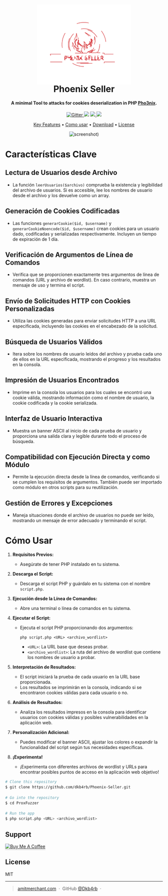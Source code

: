 <h1 align="center">
<a  href=""><img src="https://github.com/dkb4rb/Phoenix-Seller/blob/main/Logo.svg" alt="PhoenixSeller" width="300" style="margin-left: 250px!importan;margin-bottom: -10px;"></a>
<br>
Phoenix Seller
</h1>

<h4 align="center">A minimal Tool to attacks for cookies deserialization in PHP <a href="http://electron.atom.io" target="_blank">Pho3nix</a>.</h4>

<p align="center">
  <a href="https://badge.fury.io/js/electron-markdownify">
    <img src="https://badge.fury.io/js/electron-markdownify.svg"
         alt="Gitter">
  </a>
  <a href="https://gitter.im/amitmerchant1990/electron-markdownify"><img src="https://badges.gitter.im/amitmerchant1990/electron-markdownify.svg"></a>
  <a href="https://saythanks.io/to/bullredeyes@gmail.com">
      <img src="https://img.shields.io/badge/SayThanks.io-%E2%98%BC-1EAEDB.svg">
  </a>
  <a href="https://www.paypal.me/AmitMerchant">
    <img src="https://img.shields.io/badge/$-donate-ff69b4.svg?maxAge=2592000&amp;style=flat">
  </a>
</p>

<p align="center">
  <a href="#key-features">Key Features</a> •
  <a href="#how-to-use">Como usar</a> •
  <a href="#download">Download</a> •
  <a href="#license">License</a>
</p>
<center>

  ![screenshot](https://github.com/dkb4rb/ProxFuzzer/blob/main/assets/Present.gif))
</center>

# Características Clave

## Lectura de Usuarios desde Archivo
- La función `leerUsuarios($archivo)` comprueba la existencia y legibilidad del archivo de usuarios. Si es accesible, lee los nombres de usuario desde el archivo y los devuelve como un array.

## Generación de Cookies Codificadas
- Las funciones `generarCookie($id, $username)` y `generarCookieNoencode($id, $username)` crean cookies para un usuario dado, codificadas y serializadas respectivamente. Incluyen un tiempo de expiración de 1 día.

## Verificación de Argumentos de Línea de Comandos
- Verifica que se proporcionen exactamente tres argumentos de línea de comandos (URL y archivo de wordlist). En caso contrario, muestra un mensaje de uso y termina el script.

## Envío de Solicitudes HTTP con Cookies Personalizadas
- Utiliza las cookies generadas para enviar solicitudes HTTP a una URL especificada, incluyendo las cookies en el encabezado de la solicitud.

## Búsqueda de Usuarios Válidos
- Itera sobre los nombres de usuario leídos del archivo y prueba cada uno de ellos en la URL especificada, mostrando el progreso y los resultados en la consola.

## Impresión de Usuarios Encontrados
- Imprime en la consola los usuarios para los cuales se encontró una cookie válida, mostrando información como el nombre de usuario, la cookie codificada y la cookie serializada.

## Interfaz de Usuario Interactiva
- Muestra un banner ASCII al inicio de cada prueba de usuario y proporciona una salida clara y legible durante todo el proceso de búsqueda.

## Compatibilidad con Ejecución Directa y como Módulo
- Permite la ejecución directa desde la línea de comandos, verificando si se cumplen los requisitos de argumentos. También puede ser importado como módulo en otros scripts para su reutilización.

## Gestión de Errores y Excepciones
- Maneja situaciones donde el archivo de usuarios no puede ser leído, mostrando un mensaje de error adecuado y terminando el script.


# Cómo Usar

1. **Requisitos Previos:**
   - Asegúrate de tener PHP instalado en tu sistema.
   
2. **Descarga el Script:**
   - Descarga el script PHP y guárdalo en tu sistema con el nombre `script.php`.

3. **Ejecución desde la Línea de Comandos:**
   - Abre una terminal o línea de comandos en tu sistema.

4. **Ejecutar el Script:**
   - Ejecuta el script PHP proporcionando dos argumentos:
     ```
     php script.php <URL> <archivo_wordlist>
     ```
     - `<URL>`: La URL base que deseas probar.
     - `<archivo_wordlist>`: La ruta del archivo de wordlist que contiene los nombres de usuario a probar.

5. **Interpretación de Resultados:**
   - El script iniciará la prueba de cada usuario en la URL base proporcionada.
   - Los resultados se imprimirán en la consola, indicando si se encontraron cookies válidas para cada usuario o no.

6. **Análisis de Resultados:**
   - Analiza los resultados impresos en la consola para identificar usuarios con cookies válidas y posibles vulnerabilidades en la aplicación web.

7. **Personalización Adicional:**
   - Puedes modificar el banner ASCII, ajustar los colores o expandir la funcionalidad del script según tus necesidades específicas.

8. **¡Experimenta!**
   - ¡Experimenta con diferentes archivos de wordlist y URLs para encontrar posibles puntos de acceso en la aplicación web objetivo!

```bash
# Clone this repository
$ git clone https://github.com/dkb4rb/Phoenix-Seller.git

# Go into the repository
$ cd ProxFuzzer

# Run the app
$ php script.php <URL> <archivo_wordlist>
```

## Support

<a href="https://www.buymeacoffee.com/dkb4rb" target="_blank"><img src="https://www.buymeacoffee.com/assets/img/custom_images/purple_img.png" alt="Buy Me A Coffee" style="height: 41px !important;width: 174px !important;box-shadow: 0px 3px 2px 0px rgba(190, 190, 190, 0.5) !important;-webkit-box-shadow: 0px 3px 2px 0px rgba(190, 190, 190, 0.5) !important;" ></a>

## License

MIT

---

> [amitmerchant.com](https://dkb4rb.github.io) &nbsp;&middot;&nbsp;
> GitHub [@Dkb4rb](https://github.com/dkb4rb) &nbsp;&middot;&nbsp;

